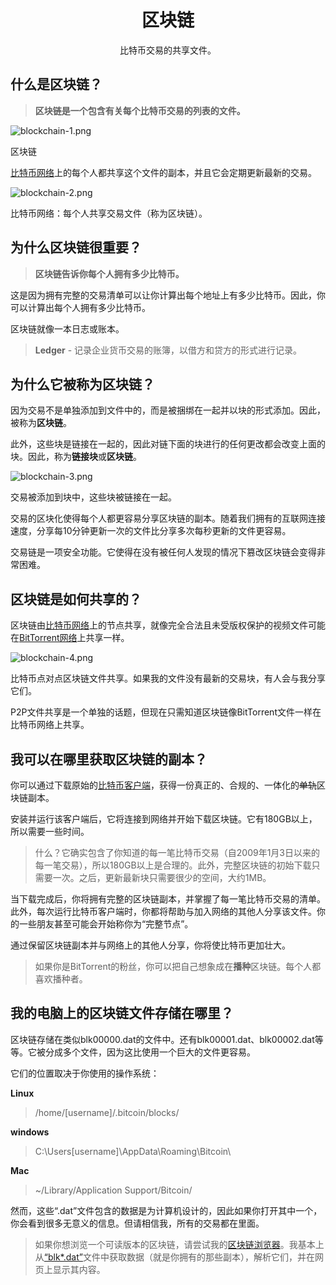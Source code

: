 # <center>区块链</center>
<center>比特币交易的共享文件。</center>

## 什么是区块链？
>**区块链是一个包含有关每个比特币交易的列表的文件。**

![blockchain-1.png](img/blockchain-1.png)
  
区块链

[比特币网络](../../1.Network/Network.md)上的每个人都共享这个文件的副本，并且它会定期更新最新的交易。

![blockchain-2.png](img/blockchain-2.png)  

比特币网络：每个人共享交易文件（称为区块链）。

## 为什么区块链很重要？

>**区块链告诉你每个人拥有多少比特币。**

这是因为拥有完整的交易清单可以让你计算出每个地址上有多少比特币。因此，你可以计算出每个人拥有多少比特币。

区块链就像一本日志或账本。

>**Ledger** - 记录企业货币交易的账簿，以借方和贷方的形式进行记录。

## 为什么它被称为区块链？
因为交易不是单独添加到文件中的，而是被捆绑在一起并以块的形式添加。因此，被称为**区块链**。

此外，这些块是链接在一起的，因此对链下面的块进行的任何更改都会改变上面的块。因此，称为**链接块**或**区块链**。

![blockchain-3.png](img/blockchain-3%20(1).png)

交易被添加到块中，这些块被链接在一起。

交易的区块化使得每个人都更容易分享区块链的副本。随着我们拥有的互联网连接速度，分享每10分钟更新一次的文件比分享多次每秒更新的文件更容易。

交易链是一项安全功能。它使得在没有被任何人发现的情况下篡改区块链会变得非常困难。

## 区块链是如何共享的？
区块链由[比特币网络](../../1.Network/Network.md)上的节点共享，就像完全合法且未受版权保护的视频文件可能在[BitTorrent网络](https://en.wikipedia.org/wiki/BitTorrent)上共享一样。

![blockchain-4.png](img/blockchain-4%20(1).png)  

比特币点对点区块链文件共享。如果我的文件没有最新的交易块，有人会与我分享它们。

P2P文件共享是一个单独的话题，但现在只需知道区块链像BitTorrent文件一样在比特币网络上共享。

## 我可以在哪里获取区块链的副本？

你可以通过下载原始的[比特币客户端](https://bitcoin.org/en/download)，获得一份真正的、合规的、一体化的~~单轨~~区块链副本。

安装并运行该客户端后，它将连接到网络并开始下载区块链。它有180GB以上，所以需要一些时间。

>什么？它确实包含了你知道的每一笔比特币交易（自2009年1月3日以来的每一笔交易），所以180GB以上是合理的。此外，完整区块链的初始下载只需要一次。之后，更新最新块只需要很少的空间，大约1MB。

当下载完成后，你将拥有完整的区块链副本，并掌握了每一笔比特币交易的清单。此外，每次运行比特币客户端时，你都将帮助与加入网络的其他人分享该文件。你的一些朋友甚至可能会开始称你为“完整节点”。

通过保留区块链副本并与网络上的其他人分享，你将使比特币更加壮大。

>如果你是BitTorrent的粉丝，你可以把自己想象成在**播种**区块链。每个人都喜欢播种者。

## 我的电脑上的区块链文件存储在哪里？
区块链存储在类似blk00000.dat的文件中。还有blk00001.dat、blk00002.dat等等。它被分成多个文件，因为这比使用一个巨大的文件更容易。

它们的位置取决于你使用的操作系统：

**Linux**
>/home/[username]/.bitcoin/blocks/

**windows**
>C:\Users\[username]\AppData\Roaming\Bitcoin\

**Mac**
>~/Library/Application Support/Bitcoin/

然而，这些“.dat”文件包含的数据是为计算机设计的，因此如果你打开其中一个，你会看到很多无意义的信息。但请相信我，所有的交易都在里面。

>如果你想浏览一个可读版本的区块链，请尝试我的[区块链浏览器](https://learnmeabitcoin.com/explorer)。我基本上从[“blk*.dat”](../../../../Technical/Blockchain/Blkdat/blkdat.md)文件中获取数据（就是你拥有的那些副本），解析它们，并在网页上显示其内容。